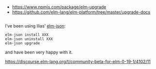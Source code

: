 - https://www.npmjs.com/package/elm-upgrade
- https://github.com/elm-lang/elm-platform/tree/master/upgrade-docs

##

I’ve been using Ilias’ [elm-json](https://github.com/zwilias/elm-json):

```
elm-json install XXX
elm-json uninstall XXX
elm-json upgrade
```

and have been very happy with it.

https://discourse.elm-lang.org/t/community-beta-for-elm-0-19-1/4102/11
